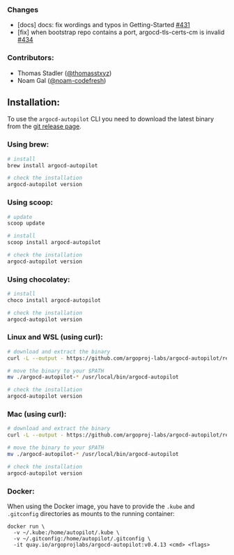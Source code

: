 ### Changes

- [docs] docs: fix wordings and typos in Getting-Started [#431](https://github.com/argoproj-labs/argocd-autopilot/pull/431)
- [fix] when bootstrap repo contains a port, argocd-tls-certs-cm is invalid [#434](https://github.com/argoproj-labs/argocd-autopilot/issues/434)

### Contributors:

- Thomas Stadler ([@thomasstxyz](https://github.com/thomasstxyz))
- Noam Gal ([@noam-codefresh](https://github.com/noam-codefresh))

## Installation:

To use the `argocd-autopilot` CLI you need to download the latest binary from the [git release page](https://github.com/argoproj-labs/argocd-autopilot/releases).

### Using brew:

```bash
# install
brew install argocd-autopilot

# check the installation
argocd-autopilot version
```

### Using scoop:

```bash
# update
scoop update

# install
scoop install argocd-autopilot

# check the installation
argocd-autopilot version
```

### Using chocolatey:

```bash
# install
choco install argocd-autopilot

# check the installation
argocd-autopilot version
```

### Linux and WSL (using curl):

```bash
# download and extract the binary
curl -L --output - https://github.com/argoproj-labs/argocd-autopilot/releases/download/v0.4.13/argocd-autopilot-linux-amd64.tar.gz | tar zx

# move the binary to your $PATH
mv ./argocd-autopilot-* /usr/local/bin/argocd-autopilot

# check the installation
argocd-autopilot version
```

### Mac (using curl):

```bash
# download and extract the binary
curl -L --output - https://github.com/argoproj-labs/argocd-autopilot/releases/download/v0.4.13/argocd-autopilot-darwin-amd64.tar.gz | tar zx

# move the binary to your $PATH
mv ./argocd-autopilot-* /usr/local/bin/argocd-autopilot

# check the installation
argocd-autopilot version
```

### Docker:

When using the Docker image, you have to provide the `.kube` and `.gitconfig` directories as mounts to the running container:

```
docker run \
  -v ~/.kube:/home/autopilot/.kube \
  -v ~/.gitconfig:/home/autopilot/.gitconfig \
  -it quay.io/argoprojlabs/argocd-autopilot:v0.4.13 <cmd> <flags>
```
